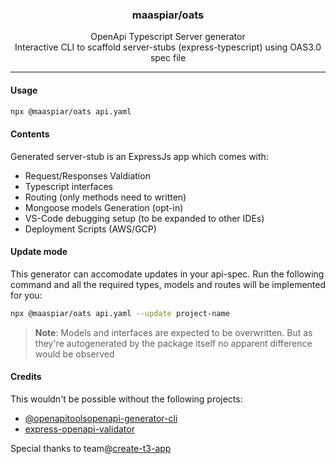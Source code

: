<h3 align="center"> maaspiar/oats </h3>

<p align="center">
OpenApi Typescript Server generator <br />
Interactive CLI to scaffold server-stubs (express-typescript) using OAS3.0 spec file
</p>

---


#### Usage

```sh
npx @maaspiar/oats api.yaml
```

#### Contents

Generated server-stub is an ExpressJs app which comes with:

- Request/Responses Valdiation
- Typescript interfaces
- Routing (only methods need to written)
- Mongoose models Generation (opt-in)
- VS-Code debugging setup (to be expanded to other IDEs)
- Deployment Scripts (AWS/GCP)

#### Update mode

This generator can accomodate updates in your api-spec. Run the following command  and all the required types, models and routes will be implemented for you:

```sh
npx @maaspiar/oats api.yaml --update project-name
```

> **Note**: Models and interfaces are expected to be overwritten. But as they're autogenerated by the package itself no apparent difference would be observed

#### Credits

This wouldn't be possible without the following projects:

- [@openapitoolsopenapi-generator-cli](https://www.npmjs.com/package/@openapitools/openapi-generator-cli)
- [express-openapi-validator](https://www.npmjs.com/package/express-openapi-validator)

Special thanks to team@[create-t3-app](https://github.com/t3-oss/create-t3-app) 
